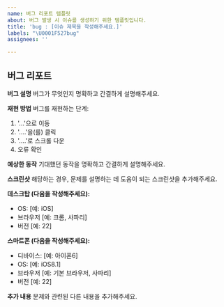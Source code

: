 ```yaml
---
name: 버그 리포트 템플릿
about: 버그 발생 시 이슈를 생성하기 위한 템플릿입니다.
title: 'bug : [이슈 제목을 작성해주세요.]'
labels: "\U0001F527bug"
assignees: ''

---
```


## 버그 리포트

**버그 설명**
버그가 무엇인지 명확하고 간결하게 설명해주세요.

**재현 방법**
버그를 재현하는 단계:
1. '...'으로 이동
2. '....'을(를) 클릭
3. '....'로 스크롤 다운
4. 오류 확인

**예상한 동작**
기대했던 동작을 명확하고 간결하게 설명해주세요.

**스크린샷**
해당하는 경우, 문제를 설명하는 데 도움이 되는 스크린샷을 추가해주세요.

**데스크탑 (다음을 작성해주세요):**
- OS: [예: iOS]
- 브라우저 [예: 크롬, 사파리]
- 버전 [예: 22]

**스마트폰 (다음을 작성해주세요):**
- 디바이스: [예: 아이폰6]
- OS: [예: iOS8.1]
- 브라우저 [예: 기본 브라우저, 사파리]
- 버전 [예: 22]

**추가 내용**
문제와 관련된 다른 내용을 추가해주세요.
